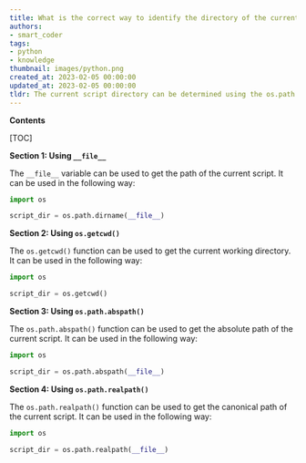 ```yaml
---
title: What is the correct way to identify the directory of the current script?
authors:
- smart_coder
tags:
- python
- knowledge
thumbnail: images/python.png
created_at: 2023-02-05 00:00:00
updated_at: 2023-02-05 00:00:00
tldr: The current script directory can be determined using the os.path.dirname(os.path.realpath(\_\_file\_\_)) function.
---
```


**Contents**

[TOC]

**Section 1: Using `__file__`**

The `__file__` variable can be used to get the path of the current script. It can be used in the following way:

```python
import os

script_dir = os.path.dirname(__file__)
```

**Section 2: Using `os.getcwd()`**

The `os.getcwd()` function can be used to get the current working directory. It can be used in the following way:

```python
import os

script_dir = os.getcwd()
```

**Section 3: Using `os.path.abspath()`**

The `os.path.abspath()` function can be used to get the absolute path of the current script. It can be used in the following way:

```python
import os

script_dir = os.path.abspath(__file__)
```

**Section 4: Using `os.path.realpath()`**

The `os.path.realpath()` function can be used to get the canonical path of the current script. It can be used in the following way:

```python
import os

script_dir = os.path.realpath(__file__)
```
